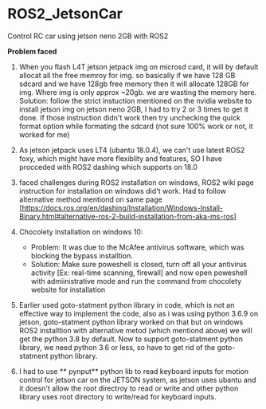 # ROS2_JetsonCar
Control RC car using jetson neno 2GB with ROS2


**Problem faced**

1. When you flash L4T jetson jetpack img on microsd card, it will by default allocat all the free memroy for img. so basically if we have 128 GB sdcard and we have 128gb free memory then it will allocate 128GB for img. Where img is only approx ~20gb. we are wasting the memory here. Solution: follow the strict instuction mentioned on the nvidia website to install jetson img on jetson neno 2GB, I had to try 2 or 3 times to get it done. If those instruction didn't work then try unchecking the quick format option while formating the sdcard (not sure 100% work or not, it worked for me)
2.  As jetson jetpack uses LT4 (ubantu 18.0.4), we can't use latest ROS2 foxy, which might have more flexiblity and features, SO I have procceded with ROS2 dashing which supports on 18.0
3. faced challenges during ROS2 installation on windows, ROS2 wiki page instruction for installation on windows did't work. Had to follow alternative method mentiond on same page [https://docs.ros.org/en/dashing/Installation/Windows-Install-Binary.html#alternative-ros-2-build-installation-from-aka-ms-ros]
4. Chocolety installation on windows 10:
    * Problem: It was due to the McAfee antivirus software, which was blocking the bypass installtion.
    * Solution: Make sure poweshell is closed, turn off all your antivirus activity [Ex: real-time scanning, firewall] and now open poweshell with admiinistrative mode and run the command from chocolety website for installation

4. Earlier used goto-statment python library in code, which is not an effective way to implement the code, also as i was using python 3.6.9 on jetson, goto-statment python library worked on that but on windows ROS2 installtion with alternative metod (which mentiond above) we will get the python 3.8 by default. Now to support goto-statment python library, we need python 3.6 or less, so have to get rid of the goto-statment python library.
5. I had to use ** pynput** python lib to read keyboard inputs for motion control for jetson car on the JETSON system, as jetson uses ubantu and it doesn't allow the root directroy to read or write and other python library uses root directory to write/read for keyboard inputs.

